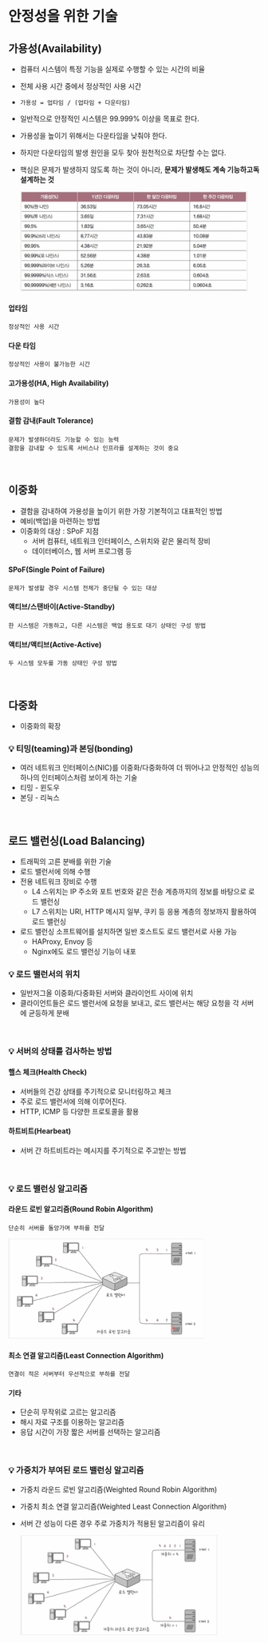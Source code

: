 # 안정성을 위한 기술

## 가용성(Availability)

- 컴퓨터 시스템이 특정 기능을 실제로 수행할 수 있는 시간의 비율
- 전체 사용 시간 중에서 정상적인 사용 시간
- `가용성 = 업타임 / (업타임 + 다운타임)`
- 일반적으로 안정적인 시스템은 99.999% 이상을 목표로 한다.
- 가용성을 높이기 위해서는 다운타임을 낮춰야 한다.
- 하지만 다운타임의 발생 원인을 모두 찾아 원천적으로 차단할 수는 없다.
- 핵심은 문제가 발생하지 않도록 하는 것이 아니라, **문제가 발생해도 계속 기능하고독 설계하는 것**

    <img src="../img/availability.png" height=200>

#### 업타임

    정상적인 사용 시간

#### 다운 타임

    정상적인 사용이 불가능한 시간

#### 고가용성(HA, High Availability)

    가용성이 높다

#### 결함 감내(Fault Tolerance)

    문제가 발생하더라도 기능할 수 있는 능력
    결함을 감내할 수 있도록 서비스나 인프라를 설계하는 것이 중요

<br>

## 이중화

- 결함을 감내하여 가용성을 높이기 위한 가장 기본적이고 대표적인 방법
- 예비(백업)을 마련하는 방법
- 이중화의 대상 : SPoF 지점
  - 서버 컴퓨터, 네트워크 인터페이스, 스위치와 같은 물리적 장비
  - 데이터베이스, 웹 서버 프로그램 등

#### SPoF(Single Point of Failure)

    문제가 발생할 경우 시스템 전체가 중단될 수 있는 대상

#### 액티브/스탠바이(Active-Standby)

    한 시스템은 가동하고, 다른 시스템은 백업 용도로 대기 상태인 구성 방법

#### 액티브/액티브(Active-Active)

    두 시스템 모두를 가동 상태인 구성 방법

<br>

## 다중화

- 이중화의 확장

### 💡 티밍(teaming)과 본딩(bonding)

- 여러 네트워크 인터페이스(NIC)를 이중화/다중화하여 더 뛰어나고 안정적인 성능의 하나의 인터페이스처럼 보이게 하는 기술
- 티밍 - 윈도우
- 본딩 - 리눅스

<br>

## 로드 밸런싱(Load Balancing)

- 트래픽의 고른 분배를 위한 기술
- 로드 밸런서에 의해 수행
- 전용 네트워크 장비로 수행
  - L4 스위치는 IP 주소와 포트 번호와 같은 전송 계층까지의 정보를 바탕으로 로드 밸런싱
  - L7 스위치는 URI, HTTP 메시지 일부, 쿠키 등 응용 계층의 정보까지 활용하여 로드 밸런싱
- 로드 밸런싱 소프트웨어를 설치하면 일반 호스트도 로드 밸런서로 사용 가능
  - HAProxy, Envoy 등
  - Nginx에도 로드 밸런싱 기능이 내포

### 💡 로드 밸런서의 위치

- 일반저그올 이중화/다중화된 서버와 클라이언트 사이에 위치
- 클라이언트들은 로드 밸런서에 요청을 보내고, 로드 밸런서는 해당 요청을 각 서버에 균등하게 분배

<br>

### 💡 서버의 상태를 검사하는 방법

#### 핼스 체크(Health Check)

- 서버들의 건강 상태를 주기적으로 모니터링하고 체크
- 주로 로드 밸런서에 의해 이루어진다.
- HTTP, ICMP 등 다양한 프로토콜을 활용

#### 하트비트(Hearbeat)

- 서버 간 하트비트라는 메시지를 주기적으로 주고받는 방법

<br>

### 💡 로드 밸런싱 알고리즘

#### 라운드 로빈 알고리즘(Round Robin Algorithm)

    단순히 서버를 돌앙가며 부하를 전달

<img src="../img/round_robin.png" height=200>

#### 최소 연결 알고리즘(Least Connection Algorithm)

    연결이 적은 서버부터 우선적으로 부하를 전달

#### 기타

- 단순히 무작위로 고르는 알고리즘
- 해시 자료 구조를 이용하는 알고리즘
- 응답 시간이 가장 짧은 서버를 선택하는 알고리즘

<br>

### 💡 가중치가 부여된 로드 밸런싱 알고리즘

- 가중치 라운드 로빈 알고리즘(Weighted Round Robin Algorithm)
- 가중치 최소 연결 알고리즘(Weighted Least Connection Algorithm)
- 서버 간 성능이 다른 경우 주로 가중치가 적용된 알고리즘이 유리

    <img src="../img/weighted_round_robin.png" height=200>
